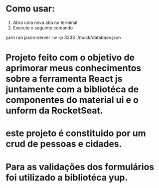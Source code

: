 # Como usar: 

1. Abra uma nova aba no terminal 
2. Execute o seguinte comando 

 yarn run jason-server -w -p 3333 ./mock/database.json


# Projeto feito com o objetivo de aprimorar meus conhecimentos sobre a ferramenta React js juntamente com a bibliotéca de componentes do material ui e o unform da RocketSeat.
# este projeto é constituido por um crud de pessoas e cidades.
# Para as validações dos formulários foi utilizado a bibliotéca yup.

